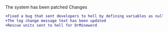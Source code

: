 The system has been patched
Changes
```diff
+Fixed a bug that sent developers to hell by defining variables as null
+The log change message text has been updated
+Rescue units sent to hell for DrMineword
```
